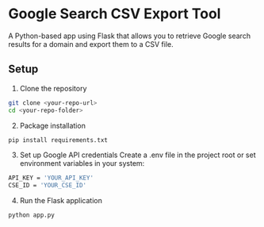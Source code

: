 # Google Search CSV Export Tool

A Python-based app using Flask that allows you to retrieve Google search results for a domain and export them to a CSV file.

## Setup

1. Clone the repository

```bash
git clone <your-repo-url>
cd <your-repo-folder>
```

2. Package installation

```bash
pip install requirements.txt
```

3. Set up Google API credentials
Create a .env file in the project root or set environment variables in your system:

```bash
API_KEY = 'YOUR_API_KEY'
CSE_ID = 'YOUR_CSE_ID'
```

4. Run the Flask application
```bash
python app.py
```